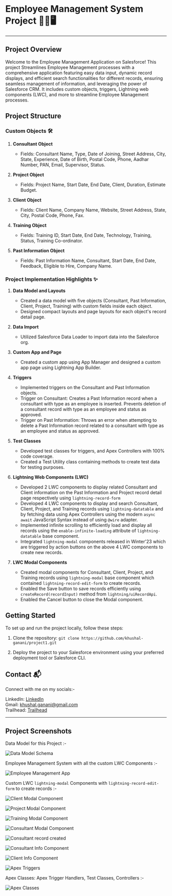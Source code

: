 # Employee Management System Project 👨‍💼🖥️

---

## Project Overview

Welcome to the Employee Management Application on Salesforce! This project Streamlines Employee Management processes with a comprehensive application featuring easy data input, dynamic record displays, and efficient search functionalities for different records, ensuring seamless management of information, and leveraging the power of Salesforce CRM. It includes custom objects, triggers, Lightning web components (LWC), and more to streamline Employee Management processes. 	


## Project Structure

### Custom Objects 🛠️

1. **Consultant Object**

   - Fields: Consultant Name, Type, Date of Joining, Street Address, City, State, Experience, Date of Birth, Postal Code, Phone, Aadhar Number, PAN, Email, Supervisor, Status.

2. **Project Object**

   - Fields: Project Name, Start Date, End Date, Client, Duration, Estimate Budget.

3. **Client Object**

   - Fields: Client Name, Company Name, Website, Street Address, State, City, Postal Code, Phone, Fax.

4. **Training Object**

   - Fields: Training ID, Start Date, End Date, Technology, Training, Status, Training Co-ordinator.

5. **Past Information Object**
   - Fields: Past Information Name, Consultant, Start Date, End Date, Feedback, Eligible to Hire, Company Name.

### Project Implementation Highlights ✨

1. **Data Model and Layouts**

   - Created a data model with five objects (Consultant, Past Information, Client, Project, Training) with custom fields inside each object.
   - Designed compact layouts and page layouts for each object's record detail page.

2. **Data Import**

   - Utilized Salesforce Data Loader to import data into the Salesforce org.

3. **Custom App and Page**

   - Created a custom app using App Manager and designed a custom app page using Lightning App Builder.

4. **Triggers**

   - Implemented triggers on the Consultant and Past Information objects.
   - Trigger on Consultant: Creates a Past Information record when a consultant with type as an employee is inserted. Prevents deletion of a consultant record with type as an employee and status as approved.
   - Trigger on Past Information: Throws an error when attempting to delete a Past Information record related to a consultant with type as an employee and status as approved.

5. **Test Classes**

   - Developed test classes for triggers, and Apex Controllers with 100% code coverage.
   - Created a Test Utility class containing methods to create test data for testing purposes.

6. **Lightning Web Components (LWC)**

   - Developed 2 LWC components to display related Consultant and Client information on the Past Information and Project record detail page respectively using `lightning-record-form`
   - Developed 4 LWC components to display and search Consultant, Client, Project, and Training records using `lightning-datatable` and by fetching data using Apex Controllers using the modern `async await` JavaScript Syntax instead of using `@wire` adapter.
   - Implemented infinite scrolling to efficiently load and display all records using the `enable-infinite-loading` attribute of `lightning-datatable` base component.
   - Integrated `lightning-modal` components released in Winter'23 which are triggered by action buttons on the above 4 LWC components to create new records.

7. **LWC Modal Components**
   - Created modal components for Consultant, Client, Project, and Training records using `lightning-modal` base component which contained `lightning-record-edit-form` to create records.
   - Enabled the Save button to save records efficiently using `createRecord(recordInput)` method from `lightning/uiRecordApi`.
   - Enabled the Cancel button to close the Modal component.

## Getting Started

To set up and run the project locally, follow these steps:

1. Clone the repository: `git clone https://github.com/khushal-ganani/project1.git`

2. Deploy the project to your Salesforce environment using your preferred deployment tool or Salesforce CLI.

## Contact 📬

Connect with me on my socials:-

LinkedIn: [LinkedIn](www.linkedin.com/in/khushal-ganani) <br>
Gmail: [khushal.ganani@gmail.com](mailto:khushal.ganani@example.com)<br>
Trailhead: [Trailhead](https://www.salesforce.com/trailblazer/khushalg)

***

## Project Screenshots

Data Model for this Project :-

![Data Model Schema](https://github.com/khushal-ganani/hr-management-app/assets/152521234/63c7ae1d-dab4-4887-8be7-b8cd75527850)

Employee Management System with all the custom LWC Components :-

![Employee Management App](https://github.com/khushal-ganani/hr-management-app/assets/152521234/debd420f-2cf4-4653-80d6-3fd1edd88fb4)

Custom LWC `lightning-modal` Components with `lightning-record-edit-form` to create records :-

![Client Modal Component](https://github.com/khushal-ganani/hr-management-app/assets/152521234/5fefdabf-d187-456b-b39b-39c5c567bb26)

![Project Modal Component](https://github.com/khushal-ganani/hr-management-app/assets/152521234/0c108491-2ea4-44a9-8743-18342e108a19)

![Training Modal Component](https://github.com/khushal-ganani/hr-management-app/assets/152521234/38ba1db3-9af0-4deb-9f6b-fe52ddbe5e7f)

![Consultant Modal Component](https://github.com/khushal-ganani/hr-management-app/assets/152521234/ad58745d-ed91-445a-a989-8bdbc9021b52)

![Consultant record created](https://github.com/khushal-ganani/hr-management-app/assets/152521234/fc2bbcd9-adff-418f-83de-7208565404b2)

![Consultant Info Component](https://github.com/khushal-ganani/hr-management-app/assets/152521234/5428daf7-b438-4a17-ab81-3e081076900e)

![Client Info Component](https://github.com/khushal-ganani/hr-management-app/assets/152521234/f5689267-9928-4b6b-b550-cde44f945983)

![Apex Triggers](https://github.com/khushal-ganani/hr-management-app/assets/152521234/6328858f-2f23-4a4d-8128-fb78f79f3483)

Apex Classes: Apex Trigger Handlers, Test Classes, Controllers :-

![Apex Classes](https://github.com/khushal-ganani/hr-management-app/assets/152521234/8d224fa2-5620-484c-b6c0-352dac672b60)
